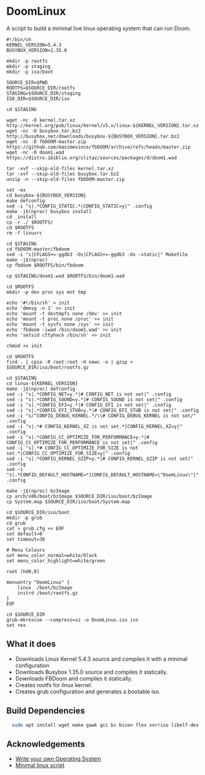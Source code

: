 
# DoomLinux
A script to build a minimal live linux operating system that can run Doom.

    #!/bin/sh
    KERNEL_VERSION=5.4.3
    BUSYBOX_VERSION=1.35.0
    
    mkdir -p rootfs
    mkdir -p staging
    mkdir -p iso/boot
    
    SOURCE_DIR=$PWD
    ROOTFS=$SOURCE_DIR/rootfs
    STAGING=$SOURCE_DIR/staging
    ISO_DIR=$SOURCE_DIR/iso
    
    cd $STAGING
    
    wget -nc -O kernel.tar.xz http://kernel.org/pub/linux/kernel/v5.x/linux-${KERNEL_VERSION}.tar.xz
    wget -nc -O busybox.tar.bz2 http://busybox.net/downloads/busybox-${BUSYBOX_VERSION}.tar.bz2
    wget -nc -O fbDOOM-master.zip https://github.com/maximevince/fbDOOM/archive/refs/heads/master.zip
    wget -nc -O doom1.wad https://distro.ibiblio.org/slitaz/sources/packages/d/doom1.wad
    
    tar -xvf --skip-old-files kernel.tar.xz
    tar -xvf --skip-old-files busybox.tar.bz2
    unzip -n --skip-old-files fbDOOM-master.zip
    
    set -ex
    cd busybox-${BUSYBOX_VERSION}
    make defconfig
    sed -i "s|.*CONFIG_STATIC.*|CONFIG_STATIC=y|" .config
    make -j$(nproc) busybox install
    cd _install
    cp -r ./ $ROOTFS/
    cd $ROOTFS
    rm -f linuxrc
    
    cd $STAGING
    cd fbDOOM-master/fbdoom
    sed -i "s|CFLAGS+=-ggdb3 -Os|CFLAGS+=-ggdb3 -Os -static|" Makefile
    make -j$(nproc)
    cp fbdoom $ROOTFS/bin/fbdoom
    
    cp $STAGING/doom1.wad $ROOTFS/bin/doom1.wad
    
    cd $ROOTFS
    mkdir -p dev proc sys mnt tmp
    
    echo '#!/bin/sh' > init
    echo 'dmesg -n 1' >> init
    echo 'mount -t devtmpfs none /dev' >> init
    echo 'mount -t proc none /proc' >> init
    echo 'mount -t sysfs none /sys' >> init
    echo 'fbdoom -iwad /bin/doom1.wad' >> init
    echo 'setsid cttyhack /bin/sh' >> init
    
    chmod +x init
    
    cd $ROOTFS
    find . | cpio -R root:root -H newc -o | gzip > $SOURCE_DIR/iso/boot/rootfs.gz
    
    cd $STAGING
    cd linux-${KERNEL_VERSION}
    make -j$(nproc) defconfig
    sed -i "s|.*CONFIG_NET=y.*|# CONFIG_NET is not set|" .config
    sed -i "s|.*CONFIG_SOUND=y.*|# CONFIG_SOUND is not set|" .config
    sed -i "s|.*CONFIG_EFI=y.*|# CONFIG_EFI is not set|" .config
    sed -i "s|.*CONFIG_EFI_STUB=y.*|# CONFIG_EFI_STUB is not set|" .config
    sed -i "s/^CONFIG_DEBUG_KERNEL.*/\\# CONFIG_DEBUG_KERNEL is not set/" .config
    sed -i "s|.*# CONFIG_KERNEL_XZ is not set.*|CONFIG_KERNEL_XZ=y|" .config
    sed -i "s|.*CONFIG_CC_OPTIMIZE_FOR_PERFORMANCE=y.*|# CONFIG_CC_OPTIMIZE_FOR_PERFORMANCE is not set|" .config
    sed -i "s|.*# CONFIG_CC_OPTIMIZE_FOR_SIZE is not set.*|CONFIG_CC_OPTIMIZE_FOR_SIZE=y|" .config
    sed -i "s|.*CONFIG_KERNEL_GZIP=y.*|# CONFIG_KERNEL_GZIP is not set|" .config
    sed -i "s|.*CONFIG_DEFAULT_HOSTNAME=*|CONFIG_DEFAULT_HOSTNAME=\"DoomLinux\"|" .config
    
    make -j$(nproc) bzImage
    cp arch/x86/boot/bzImage $SOURCE_DIR/iso/boot/bzImage
    cp System.map $SOURCE_DIR/iso/boot/System.map
    
    cd $SOURCE_DIR/iso/boot
    mkdir -p grub
    cd grub
    cat > grub.cfg << EOF
    set default=0
    set timeout=30
    
    # Menu Colours
    set menu_color_normal=white/black
    set menu_color_highlight=white/green
    
    root (hd0,0)
    
    menuentry "DoomLinux" {      
        linux  /boot/bzImage
        initrd /boot/rootfs.gz
    }
    EOF
    
    cd $SOURCE_DIR
    grub-mkrescue --compress=xz -o DoomLinux.iso iso 
    set +ex

## What it does
- Downloads Linux Kernel 5.4.3 source and compiles it with a minimal configuration
- Downloads Busybox 1.35.0 source and compiles it statically.
- Downloads FBDoom and compiles it statically.
- Creates rootfs for linux kernel.
- Creates grub configuration and generates a bootable iso.
## Build Dependencies
```bash 
  sudo apt install wget make gawk gcc bc bison flex xorriso libelf-dev libssl-dev grub-common
```
## Acknowledgements
- [Write your own Operating System](https://www.youtube.com/watch?v=asnXWOUKhTA)
- [Minimal linux script](https://github.com/ivandavidov/minimal-linux-script)
